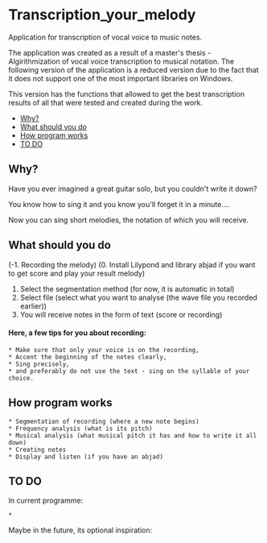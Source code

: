 # Transcription_your_melody
Application for transcription of vocal voice to music notes.

The application was created as a result of a master's thesis - Algirithmization of vocal voice transcription to musical notation. The following version of the application is a reduced version due to the fact that it does not support one of the most important libraries on Windows. 

This version has the functions that allowed to get the best transcription results of all that were tested and created during the work.

* [Why?](#why)
* [What should you do](#what-should-you-do)
* [How program works](#how-program-works)
* [TO DO](#to-do)
## Why?
Have you ever imagined a great guitar solo, but you couldn't write it down? 

You know how to sing it and you know you'll forget it in a minute....

Now you can sing short melodies, the notation of which you will receive.


## What should you do
(-1. Recording the melody)
(0. Install Lilypond and library abjad if you want to get score and play your result melody)

1. Select the segmentation method (for now, it is automatic in total)
2. Select file (select what you want to analyse (the wave file you recorded earlier))
3. You will receive notes in the form of text (score or recording)


#### Here, a few tips for you about recording:
```
* Make sure that only your voice is on the recording,
* Accent the beginning of the notes clearly, 
* Sing precisely,
* and preferably do not use the text - sing on the syllable of your choice.
```



## How program works
```
* Segmentation of recording (where a new note begins)    
* Frequency analysis (what is its pitch)
* Musical analysis (what musical pitch it has and how to write it all down)
* Creating notes
* Display and listen (if you have an abjad)
```

## TO DO
In current programme:
```
*
```
Maybe in the future, its optional inspiration:
```
```
